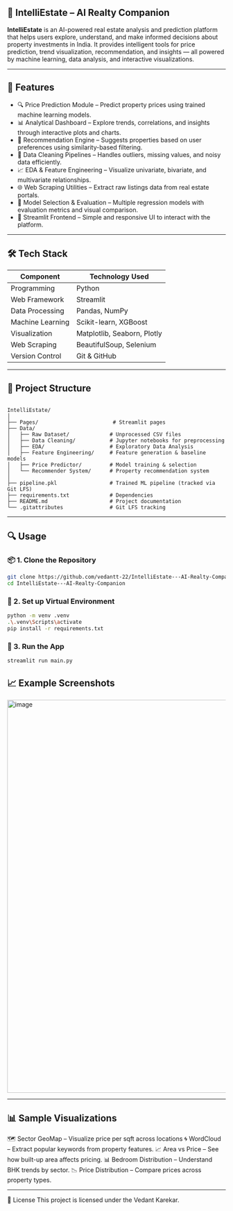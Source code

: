 ## 🏡 IntelliEstate – AI Realty Companion

**IntelliEstate** is an AI-powered real estate analysis and prediction platform that helps users explore, understand, and make informed decisions about property investments in India. It provides intelligent tools for price prediction, trend visualization, recommendation, and insights — all powered by machine learning, data analysis, and interactive visualizations.

---

## 🚀 Features

- 🔍 Price Prediction Module – Predict property prices using trained machine learning models.
- 📊 Analytical Dashboard – Explore trends, correlations, and insights through interactive plots and charts.
- 🤝 Recommendation Engine – Suggests properties based on user preferences using similarity-based filtering.
- 🧹 Data Cleaning Pipelines – Handles outliers, missing values, and noisy data efficiently.
- 📈 EDA & Feature Engineering – Visualize univariate, bivariate, and multivariate relationships.
- 🌐 Web Scraping Utilities – Extract raw listings data from real estate portals.
- 🧠 Model Selection & Evaluation – Multiple regression models with evaluation metrics and visual comparison.
- 🧾 Streamlit Frontend – Simple and responsive UI to interact with the platform.

---

## 🛠️ Tech Stack

| Component         | Technology Used                        |
|------------------|----------------------------------------|
| Programming       | Python                                 |
| Web Framework     | Streamlit                              |
| Data Processing   | Pandas, NumPy                          |
| Machine Learning  | Scikit-learn, XGBoost                  |
| Visualization     | Matplotlib, Seaborn, Plotly            |
| Web Scraping      | BeautifulSoup, Selenium                |
| Version Control   | Git & GitHub                           |

---

## 📁 Project Structure

```

IntelliEstate/
│
├── Pages/                        # Streamlit pages
├── Data/
│   ├── Raw Dataset/             # Unprocessed CSV files
│   ├── Data Cleaning/           # Jupyter notebooks for preprocessing
│   ├── EDA/                     # Exploratory Data Analysis
│   ├── Feature Engineering/     # Feature generation & baseline models
│   ├── Price Predictor/         # Model training & selection
│   └── Recommender System/      # Property recommendation system
│
├── pipeline.pkl                 # Trained ML pipeline (tracked via Git LFS)
├── requirements.txt             # Dependencies
├── README.md                    # Project documentation
└── .gitattributes               # Git LFS tracking

````

---

## 🔍 Usage

### 📦 1. Clone the Repository

```bash
git clone https://github.com/vedantt-22/IntelliEstate---AI-Realty-Companion.git
cd IntelliEstate---AI-Realty-Companion
````

### 🐍 2. Set up Virtual Environment

```bash
python -m venv .venv
.\.venv\Scripts\activate
pip install -r requirements.txt
```

### 🚀 3. Run the App

```bash
streamlit run main.py
```


## 📈 Example Screenshots

<img width="1917" height="905" alt="image" src="https://github.com/user-attachments/assets/c563ecd0-b943-4549-afd5-4320ad3a22ed" />


---

## 📊 Sample Visualizations

🗺️ Sector GeoMap – Visualize price per sqft across locations
🌀 WordCloud – Extract popular keywords from property features.
📈 Area vs Price – See how built-up area affects pricing.
📊 Bedroom Distribution – Understand BHK trends by sector.
📉 Price Distribution – Compare prices across property types.

---
📄 License
This project is licensed under the Vedant Karekar.


